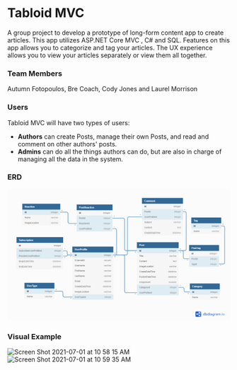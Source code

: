 # Tabloid MVC

A group project to develop a prototype of long-form content app to create articles. This app utilizes ASP.NET Core MVC , C# and SQL. Features on this app allows you to categorize and tag your articles. The UX experience allows you to view your articles separately or view them all together.

### Team Members

Autumn Fotopoulos, Bre Coach, Cody Jones and Laurel Morrison

### Users

Tabloid MVC will have two types of users:
* **Authors** can create Posts, manage their own Posts, and read and comment on other authors' posts.
* **Admins** can do all the things authors can do, but are also in charge of managing all the data in the system.

### ERD

![Tabloid ERD](./Tabloid.png)

### Visual Example
![Screen Shot 2021-07-01 at 10 58 15 AM](https://user-images.githubusercontent.com/78938657/124147709-ee9c5000-da5c-11eb-8c96-15d6985ab7b9.png)
![Screen Shot 2021-07-01 at 10 59 35 AM](https://user-images.githubusercontent.com/78938657/124147699-ed6b2300-da5c-11eb-8f4f-eeede6b8ad35.png)

